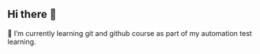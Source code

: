 ## Hi there 👋

<!--
**ANKIT-AGARWAL89/ANKIT-AGARWAL89** is a ✨ _special_ ✨ repository because its `README.md` (this file) appears on your GitHub profile.

- 🌱 I’m currently learning git and github course as part of my automation test learning.

-->
🌱 I’m currently learning git and github course as part of my automation test learning.
